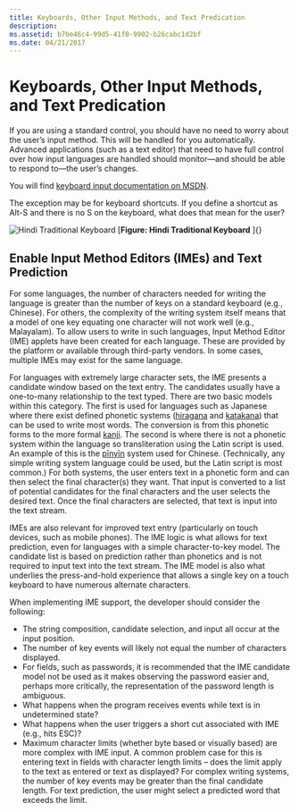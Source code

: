 ```yaml
---
title: Keyboards, Other Input Methods, and Text Predication
description: 
ms.assetid: b7be46c4-99d5-41f0-9902-b26cabc1d2bf
ms.date: 04/21/2017
---
```

# Keyboards, Other Input Methods, and Text Predication

If you are using a standard control, you should have no need to worry about the user’s input method. This will be handled for you automatically. Advanced applications (such as a text editor) that need to have full control over how input languages are handled should monitor—and should be able to respond to—the user’s changes.

You will find [keyboard input documentation on MSDN](https://msdn.microsoft.com/library/ms646268(VS.85).aspx).

The exception may be for keyboard shortcuts. If you define a shortcut as Alt-S and there is no S on the keyboard, what does that mean for the user?

![Hindi Traditional Keyboard](/media/hubs/globalization/IC866727.png "Hindi Traditional Keyboard")
[**Figure: Hindi Traditional Keyboard** ]{}

## Enable Input Method Editors (IMEs) and Text Prediction

For some languages, the number of characters needed for writing the language is greater than the number of keys on a standard keyboard (e.g., Chinese). For others, the complexity of the writing system itself means that a model of one key equating one character will not work well (e.g., Malayalam). To allow users to write in such languages, Input Method Editor (IME) applets have been created for each language. These are provided by the platform or available through third-party vendors. In some cases, multiple IMEs may exist for the same language.

For languages with extremely large character sets, the IME presents a candidate window based on the text entry. The candidates usually have a one-to-many relationship to the text typed. There are two basic models within this category. The first is used for languages such as Japanese where there exist defined phonetic systems ([hiragana](https://en.wikipedia.org/wiki/Hiragana) and [katakana](https://en.wikipedia.org/wiki/Katakana)) that can be used to write most words. The conversion is from this phonetic forms to the more formal [kanji](https://en.wikipedia.org/wiki/Kanji). The second is where there is not a phonetic system within the language so transliteration using the Latin script is used. An example of this is the [pīnyīn](https://en.wikipedia.org/wiki/Pinyin) system used for Chinese. (Technically, any simple writing system language could be used, but the Latin script is most common.) For both systems, the user enters text in a phonetic form and can then select the final character(s) they want. That input is converted to a list of potential candidates for the final characters and the user selects the desired text. Once the final characters are selected, that text is input into the text stream.

IMEs are also relevant for improved text entry (particularly on touch devices, such as mobile phones). The IME logic is what allows for text prediction, even for languages with a simple character-to-key model. The candidate list is based on prediction rather than phonetics and is not required to input text into the text stream. The IME model is also what underlies the press-and-hold experience that allows a single key on a touch keyboard to have numerous alternate characters.

When implementing IME support, the developer should consider the following:

-   The string composition, candidate selection, and input all occur at the input position.
-   The number of key events will likely not equal the number of characters displayed.
-   For fields, such as passwords, it is recommended that the IME candidate model not be used as it makes observing the password easier and, perhaps more critically, the representation of the password length is ambiguous.
-   What happens when the program receives events while text is in undetermined state?
-   What happens when the user triggers a short cut associated with IME (e.g., hits ESC)?
-   Maximum character limits (whether byte based or visually based) are more complex with IME input. A common problem case for this is entering text in fields with character length limits – does the limit apply to the text as entered or text as displayed? For complex writing systems, the number of key events may be greater than the final candidate length. For text prediction, the user might select a predicted word that exceeds the limit.


